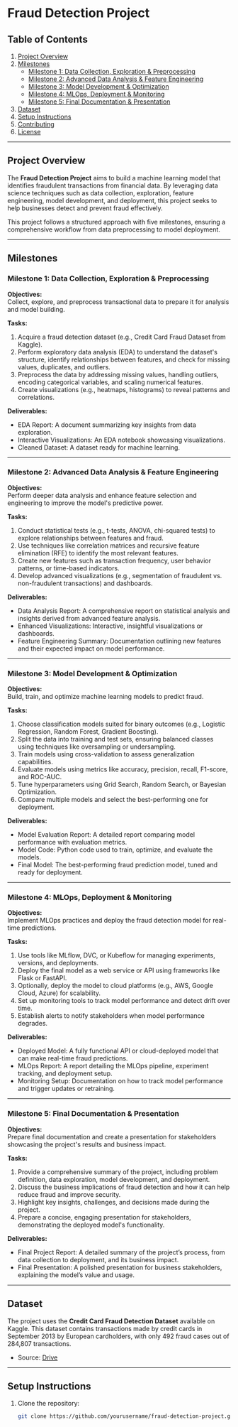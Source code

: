 # Fraud Detection Project

## Table of Contents
1. [Project Overview](#project-overview)
2. [Milestones](#milestones)
    - [Milestone 1: Data Collection, Exploration & Preprocessing](#milestone-1-data-collection-exploration--preprocessing)
    - [Milestone 2: Advanced Data Analysis & Feature Engineering](#milestone-2-advanced-data-analysis--feature-engineering)
    - [Milestone 3: Model Development & Optimization](#milestone-3-model-development--optimization)
    - [Milestone 4: MLOps, Deployment & Monitoring](#milestone-4-mlops-deployment--monitoring)
    - [Milestone 5: Final Documentation & Presentation](#milestone-5-final-documentation--presentation)
3. [Dataset](#dataset)
4. [Setup Instructions](#setup-instructions)
5. [Contributing](#contributing)
6. [License](#license)

---

## Project Overview

The **Fraud Detection Project** aims to build a machine learning model that identifies fraudulent transactions from financial data. By leveraging data science techniques such as data collection, exploration, feature engineering, model development, and deployment, this project seeks to help businesses detect and prevent fraud effectively.

This project follows a structured approach with five milestones, ensuring a comprehensive workflow from data preprocessing to model deployment.

---

## Milestones

### Milestone 1: Data Collection, Exploration & Preprocessing

**Objectives:**  
Collect, explore, and preprocess transactional data to prepare it for analysis and model building.

**Tasks:**  
1. Acquire a fraud detection dataset (e.g., Credit Card Fraud Dataset from Kaggle).
2. Perform exploratory data analysis (EDA) to understand the dataset's structure, identify relationships between features, and check for missing values, duplicates, and outliers.
3. Preprocess the data by addressing missing values, handling outliers, encoding categorical variables, and scaling numerical features.
4. Create visualizations (e.g., heatmaps, histograms) to reveal patterns and correlations.

**Deliverables:**  
- EDA Report: A document summarizing key insights from data exploration.
- Interactive Visualizations: An EDA notebook showcasing visualizations.
- Cleaned Dataset: A dataset ready for machine learning.

---

### Milestone 2: Advanced Data Analysis & Feature Engineering

**Objectives:**  
Perform deeper data analysis and enhance feature selection and engineering to improve the model's predictive power.

**Tasks:**  
1. Conduct statistical tests (e.g., t-tests, ANOVA, chi-squared tests) to explore relationships between features and fraud.
2. Use techniques like correlation matrices and recursive feature elimination (RFE) to identify the most relevant features.
3. Create new features such as transaction frequency, user behavior patterns, or time-based indicators.
4. Develop advanced visualizations (e.g., segmentation of fraudulent vs. non-fraudulent transactions) and dashboards.

**Deliverables:**  
- Data Analysis Report: A comprehensive report on statistical analysis and insights derived from advanced feature analysis.
- Enhanced Visualizations: Interactive, insightful visualizations or dashboards.
- Feature Engineering Summary: Documentation outlining new features and their expected impact on model performance.

---

### Milestone 3: Model Development & Optimization

**Objectives:**  
Build, train, and optimize machine learning models to predict fraud.

**Tasks:**  
1. Choose classification models suited for binary outcomes (e.g., Logistic Regression, Random Forest, Gradient Boosting).
2. Split the data into training and test sets, ensuring balanced classes using techniques like oversampling or undersampling.
3. Train models using cross-validation to assess generalization capabilities.
4. Evaluate models using metrics like accuracy, precision, recall, F1-score, and ROC-AUC.
5. Tune hyperparameters using Grid Search, Random Search, or Bayesian Optimization.
6. Compare multiple models and select the best-performing one for deployment.

**Deliverables:**  
- Model Evaluation Report: A detailed report comparing model performance with evaluation metrics.
- Model Code: Python code used to train, optimize, and evaluate the models.
- Final Model: The best-performing fraud prediction model, tuned and ready for deployment.

---

### Milestone 4: MLOps, Deployment & Monitoring

**Objectives:**  
Implement MLOps practices and deploy the fraud detection model for real-time predictions.

**Tasks:**  
1. Use tools like MLflow, DVC, or Kubeflow for managing experiments, versions, and deployments.
2. Deploy the final model as a web service or API using frameworks like Flask or FastAPI.
3. Optionally, deploy the model to cloud platforms (e.g., AWS, Google Cloud, Azure) for scalability.
4. Set up monitoring tools to track model performance and detect drift over time.
5. Establish alerts to notify stakeholders when model performance degrades.

**Deliverables:**  
- Deployed Model: A fully functional API or cloud-deployed model that can make real-time fraud predictions.
- MLOps Report: A report detailing the MLOps pipeline, experiment tracking, and deployment setup.
- Monitoring Setup: Documentation on how to track model performance and trigger updates or retraining.

---

### Milestone 5: Final Documentation & Presentation

**Objectives:**  
Prepare final documentation and create a presentation for stakeholders showcasing the project's results and business impact.

**Tasks:**  
1. Provide a comprehensive summary of the project, including problem definition, data exploration, model development, and deployment.
2. Discuss the business implications of fraud detection and how it can help reduce fraud and improve security.
3. Highlight key insights, challenges, and decisions made during the project.
4. Prepare a concise, engaging presentation for stakeholders, demonstrating the deployed model's functionality.

**Deliverables:**  
- Final Project Report: A detailed summary of the project’s process, from data collection to deployment, and its business impact.
- Final Presentation: A polished presentation for business stakeholders, explaining the model’s value and usage.

---

## Dataset

The project uses the **Credit Card Fraud Detection Dataset** available on Kaggle. This dataset contains transactions made by credit cards in September 2013 by European cardholders, with only 492 fraud cases out of 284,807 transactions.

- Source: [Drive](https://drive.google.com/file/d/1XwwnoZ3oXNXlaeiWe_4YEUPLixP3XHpp/view?usp=drive_link)

---

## Setup Instructions

1. Clone the repository:
   ```bash
   git clone https://github.com/yourusername/fraud-detection-project.git
